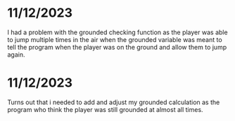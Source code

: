 # 11/12/2023

I had a problem with the grounded checking function as the player was able to jump multiple times in the air when the grounded variable was meant to tell the program when the player was on the ground and allow them to jump again.

# 11/12/2023

Turns out that i needed to add and adjust my grounded calculation as the program who think the player was still grounded at almost all times.
